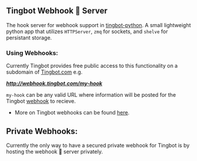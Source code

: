 ## Tingbot Webhook 🎣 Server

The hook server for webhook support in [tingbot-python](https://github.com/tingbot/tingbot-python).  A small lightweight python app that utilizes `HTTPServer`, `zmq` for sockets, and `shelve` for persistant storage.


### Using Webhooks:

Currently Tingbot provides free public access to this functionality on a subdomain of [Tingbot.com]() e.g.

**_http://webhook.tingbot.com/my-hook_**
 
`my-hook` can be any valid URL where information will be posted for the Tingbot [webhook](http://tingbot-python.readthedocs.io/en/latest/webhooks.html#webhook) to recieve.


- More on Tingbot webhooks can be found [here](http://tingbot-python.readthedocs.io/en/latest/webhooks.html).


## Private Webhooks:

Currently the only way to have a secured private webhook for Tingbot is by hosting the webhook 🎣 server privately.


